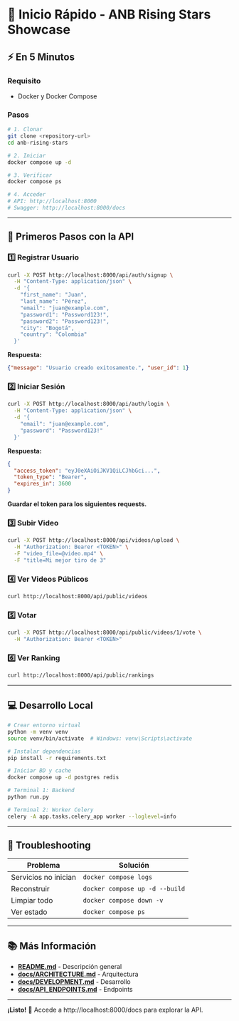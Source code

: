 # 🚀 Inicio Rápido - ANB Rising Stars Showcase

## ⚡ En 5 Minutos

### Requisito
- Docker y Docker Compose

### Pasos

```bash
# 1. Clonar
git clone <repository-url>
cd anb-rising-stars

# 2. Iniciar
docker compose up -d

# 3. Verificar
docker compose ps

# 4. Acceder
# API: http://localhost:8000
# Swagger: http://localhost:8000/docs
```

---

## 📝 Primeros Pasos con la API

### 1️⃣ Registrar Usuario

```bash
curl -X POST http://localhost:8000/api/auth/signup \
  -H "Content-Type: application/json" \
  -d '{
    "first_name": "Juan",
    "last_name": "Pérez",
    "email": "juan@example.com",
    "password1": "Password123!",
    "password2": "Password123!",
    "city": "Bogotá",
    "country": "Colombia"
  }'
```

**Respuesta:**
```json
{"message": "Usuario creado exitosamente.", "user_id": 1}
```

### 2️⃣ Iniciar Sesión

```bash
curl -X POST http://localhost:8000/api/auth/login \
  -H "Content-Type: application/json" \
  -d '{
    "email": "juan@example.com",
    "password": "Password123!"
  }'
```

**Respuesta:**
```json
{
  "access_token": "eyJ0eXAiOiJKV1QiLCJhbGci...",
  "token_type": "Bearer",
  "expires_in": 3600
}
```

**Guardar el token para los siguientes requests.**

### 3️⃣ Subir Video

```bash
curl -X POST http://localhost:8000/api/videos/upload \
  -H "Authorization: Bearer <TOKEN>" \
  -F "video_file=@video.mp4" \
  -F "title=Mi mejor tiro de 3"
```

### 4️⃣ Ver Videos Públicos

```bash
curl http://localhost:8000/api/public/videos
```

### 5️⃣ Votar

```bash
curl -X POST http://localhost:8000/api/public/videos/1/vote \
  -H "Authorization: Bearer <TOKEN>"
```

### 6️⃣ Ver Ranking

```bash
curl http://localhost:8000/api/public/rankings
```

---

## 💻 Desarrollo Local

```bash
# Crear entorno virtual
python -m venv venv
source venv/bin/activate  # Windows: venv\Scripts\activate

# Instalar dependencias
pip install -r requirements.txt

# Iniciar BD y cache
docker compose up -d postgres redis

# Terminal 1: Backend
python run.py

# Terminal 2: Worker Celery
celery -A app.tasks.celery_app worker --loglevel=info
```

---

## 🐛 Troubleshooting

| Problema | Solución |
|----------|----------|
| Servicios no inician | `docker compose logs` |
| Reconstruir | `docker compose up -d --build` |
| Limpiar todo | `docker compose down -v` |
| Ver estado | `docker compose ps` |

---

## 📚 Más Información

- **[README.md](./README.md)** - Descripción general
- **[docs/ARCHITECTURE.md](./docs/ARCHITECTURE.md)** - Arquitectura
- **[docs/DEVELOPMENT.md](./docs/DEVELOPMENT.md)** - Desarrollo
- **[docs/API_ENDPOINTS.md](./docs/API_ENDPOINTS.md)** - Endpoints

---

**¡Listo!** 🎉 Accede a http://localhost:8000/docs para explorar la API.
